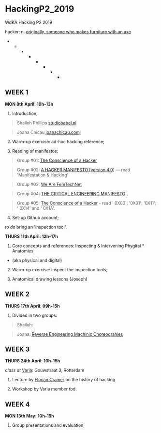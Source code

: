 # HackingP2_2019
WdKA Hacking P2 2019

hacker: n. [originally, someone who makes furniture with an axe](http://www.catb.org/~esr/jargon/html/H/hacker.html)

+ - - - - - + +

## WEEK 1 

**MON 8th April: 10h-13h**

1. Introduction;

>  Shailoh Phillips [studiobabel.nl](http://studiobabel.nl/)

>  Joana Chicau [joanachicau.com](http://www.joanachicau.com/);

2. Warm-up exercise: ad-hoc hacking reference;

3. Reading of manifestos:

> Group #01: [The Conscience of a Hacker](http://phrack.org/issues/7/3.html)

> Group #02: [A HACKER MANIFESTO [version 4.0]](https://www.digitalmanifesto.net/manifestos/8/) — read 'Manifestation & Hacking'

> Group #03: [We Are FemTechNet](http://femtechnet.org/publications/manifesto/) 

> Group #04: [THE CRITICAL ENGINEERING MANIFESTO](https://criticalengineering.org/) 

> Group #05: [The Conscience of a Hacker](https://monoskop.org/media/text/laboria_cuboniks_the_xenofeminist_manifesto_2018/) - read ' 0X00'; '0X01'; '0X11'; ' 0X14' and ' 0X1A'.


4. Set-up Github account;

*to do* bring an 'inspection tool'.


**THURS 11th April: 12h-17h**

1. Core concepts and references: Inspecting & Intervening Phygital * Anatomies

* (aka physical and digital) 

2. Warm-up exercise: inspect the inspection tools;

3. Anatomical drawing lessons (Joseph)



## WEEK 2

**THURS 17th April: 09h-15h**

1. Divided in two groups: 

> Shailoh: <Connectologogy>
  
> Joana: [Reverse Engineering Machinic Choreograhies](https://github.com/JoBCB/Rehearsal_Series)



## WEEK 3

**THURS 24th April: 10h-15h**

*class at* [Varia](http://varia.zone/en/): Gouwstraat 3, Rotterdam

1. Lecture by [Florian Cramer](http://floriancramer.nl/) on the history of hacking.

2. Workshop by Varia member tbd.



## WEEK 4 

**MON 13th May: 10h-15h**

1. Group presentations and evaluation;
